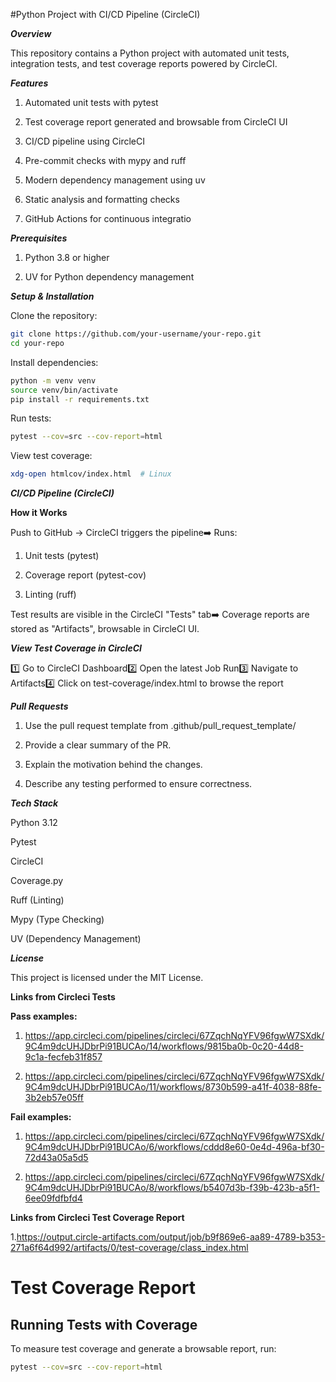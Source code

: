 #Python Project with CI/CD Pipeline (CircleCI)

***Overview***

This repository contains a Python project with automated unit tests, integration tests, and test coverage reports powered by CircleCI.

***Features***

1. Automated unit tests with pytest

2. Test coverage report generated and browsable from CircleCI UI

3. CI/CD pipeline using CircleCI

4. Pre-commit checks with mypy and ruff

5. Modern dependency management using uv

6. Static analysis and formatting checks

7. GitHub Actions for continuous integratio


***Prerequisites***

1. Python 3.8 or higher

2. UV for Python dependency management

***Setup & Installation***

Clone the repository:
```sh
git clone https://github.com/your-username/your-repo.git
cd your-repo
```
Install dependencies:
```sh
python -m venv venv
source venv/bin/activate
pip install -r requirements.txt
```
Run tests:
```sh
pytest --cov=src --cov-report=html
```

View test coverage:

```sh open htmlcov/index.html  # macOS
xdg-open htmlcov/index.html  # Linux
```

***CI/CD Pipeline (CircleCI)***

****How it Works****

Push to GitHub → CircleCI triggers the pipeline➡️ Runs:

1. Unit tests (pytest)

2. Coverage report (pytest-cov)

3. Linting (ruff)

Test results are visible in the CircleCI "Tests" tab➡️ Coverage reports are stored as "Artifacts", browsable in CircleCI UI.

***View Test Coverage in CircleCI***

1️⃣ Go to CircleCI Dashboard2️⃣ Open the latest Job Run3️⃣ Navigate to Artifacts4️⃣ Click on test-coverage/index.html to browse the report



***Pull Requests***

1. Use the pull request template from .github/pull_request_template/

2. Provide a clear summary of the PR.

3. Explain the motivation behind the changes.

4. Describe any testing performed to ensure correctness.



***Tech Stack***

Python 3.12

Pytest

CircleCI

Coverage.py

Ruff (Linting)

Mypy (Type Checking)

UV (Dependency Management)

***License***

This project is licensed under the MIT License.

**Links from Circleci Tests**

****Pass examples:****

1. https://app.circleci.com/pipelines/circleci/67ZqchNqYFV96fgwW7SXdk/9C4m9dcUHJDbrPi91BUCAo/14/workflows/9815ba0b-0c20-44d8-9c1a-fecfeb31f857

2. https://app.circleci.com/pipelines/circleci/67ZqchNqYFV96fgwW7SXdk/9C4m9dcUHJDbrPi91BUCAo/11/workflows/8730b599-a41f-4038-88fe-3b2eb57e05ff

****Fail examples:****

1. https://app.circleci.com/pipelines/circleci/67ZqchNqYFV96fgwW7SXdk/9C4m9dcUHJDbrPi91BUCAo/6/workflows/cddd8e60-0e4d-496a-bf30-72d43a05a5d5

2. https://app.circleci.com/pipelines/circleci/67ZqchNqYFV96fgwW7SXdk/9C4m9dcUHJDbrPi91BUCAo/8/workflows/b5407d3b-f39b-423b-a5f1-6ee09fdfbfd4

**Links from Circleci Test Coverage Report**

1.https://output.circle-artifacts.com/output/job/b9f869e6-aa89-4789-b353-271a6f64d992/artifacts/0/test-coverage/class_index.html


# Test Coverage Report

## Running Tests with Coverage
To measure test coverage and generate a browsable report, run:

```sh
pytest --cov=src --cov-report=html
```

